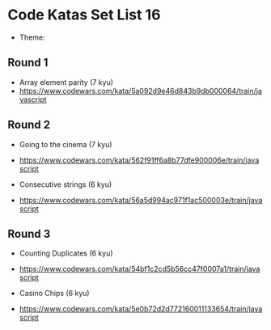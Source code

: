 # Code Katas Set List 16

- Theme: 

## Round 1

- Array element parity (7 kyu)
- https://www.codewars.com/kata/5a092d9e46d843b9db000064/train/javascript

## Round 2

- Going to the cinema (7 kyu)
- https://www.codewars.com/kata/562f91ff6a8b77dfe900006e/train/javascript


- Consecutive strings (6 kyu)
- https://www.codewars.com/kata/56a5d994ac971f1ac500003e/train/javascript

## Round 3

- Counting Duplicates (6 kyu)
- https://www.codewars.com/kata/54bf1c2cd5b56cc47f0007a1/train/javascript

- Casino Chips (6 kyu)
- https://www.codewars.com/kata/5e0b72d2d772160011133654/train/javascript
